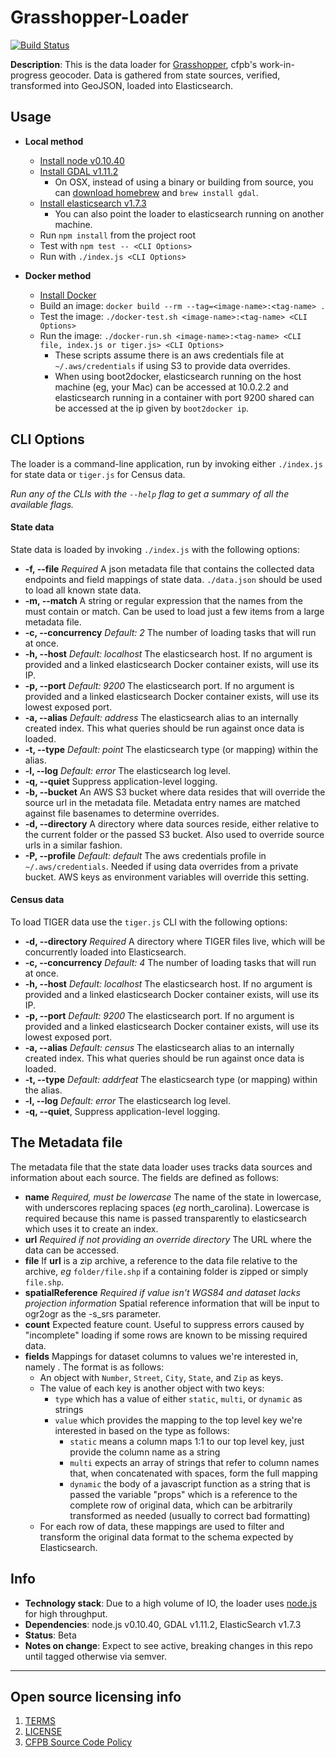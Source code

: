 # Grasshopper-Loader
[![Build Status](https://travis-ci.org/cfpb/grasshopper-loader.svg?branch=master)](https://travis-ci.org/cfpb/grasshopper-loader)

**Description**: This is the data loader for [Grasshopper](https://github.com/cfpb/grasshopper), cfpb's work-in-progress geocoder.
Data is gathered from state sources, verified, transformed into GeoJSON, loaded into Elasticsearch.

## Usage
  - **Local method**
    - [Install node v0.10.40](https://nodejs.org/)
    - [Install GDAL v1.11.2](http://trac.osgeo.org/gdal/wiki/DownloadingGdalBinaries)
      - On OSX, instead of using a binary or building from source, you can [download homebrew](http://brew.sh/) and `brew install gdal`.
    - [Install elasticsearch v1.7.3](https://www.elastic.co/downloads/elasticsearch)
      - You can also point the loader to elasticsearch running on another machine.
    - Run `npm install` from the project root
    - Test with `npm test -- <CLI Options>`
    - Run with `./index.js <CLI Options>`

  - **Docker method**
    - [Install Docker](https://docs.docker.com/installation/#installation)
    - Build an image:
      `docker build --rm --tag=<image-name>:<tag-name> .`
    - Test the image:
      `./docker-test.sh <image-name>:<tag-name> <CLI Options>`
    - Run the image:
      `./docker-run.sh <image-name>:<tag-name> <CLI file, index.js or tiger.js> <CLI Options>`
      - These scripts assume there is an aws credentials file at `~/.aws/credentials` if using S3 to provide data overrides.
      - When using boot2docker, elasticsearch running on the host machine (eg, your Mac) can be accessed at 10.0.2.2 and elasticsearch running in a container with port 9200 shared can be accessed at the ip given by `boot2docker ip`.

## CLI Options

The loader is a command-line application, run by invoking either `./index.js` for state data or `tiger.js` for Census data.

*Run any of the CLIs with the `--help` flag to get a summary of all the available flags.*

#### State data
State data is loaded by invoking `./index.js` with the following options:

- **-f, --file** *Required* A json metadata file that contains the collected data endpoints and field mappings of state data. `./data.json` should be used to load all known state data.
- **-m, --match** A string or regular expression that the names from the <file> must contain or match. Can be used to load just a few items from a large metadata file.
- **-c, --concurrency** *Default: 2* The number of loading tasks that will run at once.
- **-h, --host** *Default: localhost* The elasticsearch host. If no argument is provided and a linked elasticsearch Docker container exists, will use its IP.
- **-p, --port** *Default: 9200* The elasticsearch port. If no argument is provided and a linked elasticsearch Docker container exists, will use its lowest exposed port.
- **-a, --alias** *Default: address* The elasticsearch alias to an internally created index. This what queries should be run against once data is loaded.
- **-t, --type** *Default: point* The elasticsearch type (or mapping) within the alias.
- **-l, --log** *Default: error* The elasticsearch log level.
- **-q, --quiet** Suppress application-level logging.
- **-b, --bucket** An AWS S3 bucket where data resides that will override the source url in the metadata file. Metadata entry names are matched against file basenames to determine overrides.
- **-d, --directory** A directory where data sources reside, either relative to the current folder or the passed S3 bucket. Also used to override source urls in a similar fashion.
- **-P, --profile** *Default: default* The aws credentials profile in `~/.aws/credentials`. Needed if using data overrides from a private bucket. AWS keys as environment variables will override this setting.

#### Census data
To load TIGER data use the `tiger.js` CLI with the following options:

- **-d, --directory** *Required* A directory where TIGER files live, which will be concurrently loaded into Elasticsearch.
- **-c, --concurrency** *Default: 4* The number of loading tasks that will run at once.
- **-h, --host** *Default: localhost* The elasticsearch host. If no argument is provided and a linked elasticsearch Docker container exists, will use its IP.
- **-p, --port** *Default: 9200* The elasticsearch port. If no argument is provided and a linked elasticsearch Docker container exists, will use its lowest exposed port.
- **-a, --alias** *Default: census* The elasticsearch alias to an internally created index. This what queries should be run against once data is loaded.
- **-t, --type** *Default: addrfeat* The elasticsearch type (or mapping) within the alias.
- **-l, --log** *Default: error* The elasticsearch log level.
- **-q, --quiet**, Suppress application-level logging.



## The Metadata file
The metadata file that the state data loader uses tracks data sources and information about each source. The fields are defined as follows:
 - **name** *Required, must be lowercase* The name of the state in lowercase, with underscores replacing spaces (*eg* north_carolina). Lowercase is required because this name is passed transparently to elasticsearch which uses it to create an index.
 - **url** *Required if not providing an override directory* The URL where the data can be accessed.
 - **file** If **url** is a zip archive, a reference to the data file relative to the archive, *eg* `folder/file.shp` if a containing folder is zipped or simply `file.shp`. 
 - **spatialReference** *Required if value isn't WGS84 and dataset lacks projection information* Spatial reference information that will be input to ogr2ogr as the -s_srs parameter. 
 - **count** Expected feature count. Useful to suppress errors caused by "incomplete" loading if some rows are known to be missing required data.
 - **fields** Mappings for dataset columns to values we're interested in, namely . The format is as follows:
   - An object with `Number`, `Street`, `City`, `State`, and `Zip` as keys.
   - The value of each key is another object with two keys:
     - `type` which has a value of either `static`, `multi`, or `dynamic` as strings
     - `value` which provides the mapping to the top level key we're interested in based on the type as follows:
       - `static` means a column maps 1:1 to our top level key, just provide the column name as a string
       - `multi` expects an array of strings that refer to column names that, when concatenated with spaces, form the full mapping
       - `dynamic` the body of a javascript function as a string that is passed the variable "props" which is a reference to the complete row of original data, which can be arbitrarily transformed as needed (usually to correct bad formatting)
   - For each row of data, these mappings are used to filter and transform the original data format to the schema expected by Elasticsearch.

## Info
  - **Technology stack**: Due to a high volume of IO, the loader uses [node.js](http://nodejs.org/) for high throughput.
  - **Dependencies**: node.js v0.10.40, GDAL v1.11.2, ElasticSearch v1.7.3
  - **Status**: Beta
  - **Notes on change**: Expect to see active, breaking changes in this repo until tagged otherwise via semver.

----

## Open source licensing info
1. [TERMS](TERMS.md)
2. [LICENSE](LICENSE)
3. [CFPB Source Code Policy](https://github.com/cfpb/source-code-policy/)
